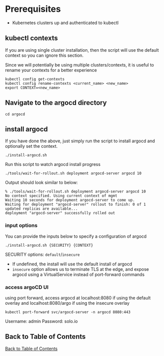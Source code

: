 # Prerequisites
- Kubernetes clusters up and authenticated to kubectl

## kubectl contexts
If you are using single cluster installation, then the script will use the default context so you can ignore this section.

Since we will potentially be using multiple clusters/contexts, it is useful to rename your contexts for a better experience
```
kubectl config get-contexts
kubectl config rename-contexts <current_name> <new_name>
export CONTEXT=<new_name>
```

## Navigate to the argocd directory
```
cd argocd
```

## install argocd
If you have done the above, just simply run the script to install argocd and optionally set the context.
```
./install-argocd.sh
```

Run this script to watch argocd install progress
```
./tools/wait-for-rollout.sh deployment argocd-server argocd 10
```

Output should look similar to below:
```
% ./tools/wait-for-rollout.sh deployment argocd-server argocd 10
No context specified. Using current context of mgmt
Waiting 10 seconds for deployment argocd-server to come up.
Waiting for deployment "argocd-server" rollout to finish: 0 of 1 updated replicas are available...
deployment "argocd-server" successfully rolled out
```

### input options
You can provide the inputs below to specify a configuration of argocd
```
./install-argocd.sh {SECURITY} {CONTEXT}
```

SECURITY options: `default`/`insecure`
- If undefined, the install will use the default install of argocd
- `insecure` option allows us to terminate TLS at the edge, and expose argocd using a VirtualService instead of port-forward commands

### access argoCD UI
using port forward, access argocd at localhost:8080 if using the default overlay and localhost:8080/argo if using the insecure overlay
```
kubectl port-forward svc/argocd-server -n argocd 8080:443
```

Username: admin
Password: solo.io

## Back to Table of Contents
[Back to Table of Contents](https://github.com/solo-io/gitops-library#table-of-contents---labs)